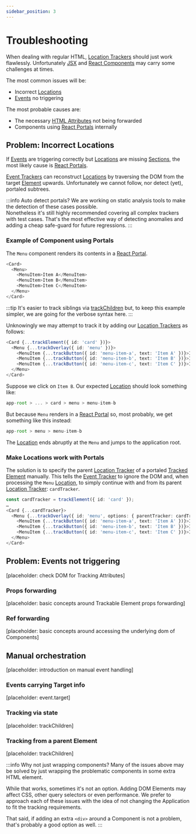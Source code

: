 ```yaml
---
sidebar_position: 3
---
```


# Troubleshooting 
When dealing with regular HTML, [Location Trackers](/todo) should just work flawlessly. Unfortunately [JSX](/todo) and [React Components](/todo) may carry some challenges at times.

The most common issues will be:
- Incorrect [Locations](/todo)
- [Events](/todo) no triggering

The most probable causes are:
- The necessary [HTML Attributes](/todo) not being forwarded
- Components using [React Portals](/todo) internally

## Problem: Incorrect Locations
If [Events](/todo) are triggering correctly but [Locations](/todo) are missing [Sections](/todo), the most likely cause is [React Portals](/todo).

[Event Trackers](/todo) can reconstruct [Locations](/todo) by traversing the DOM from the target [Element](/todo) upwards. Unfortunately we cannot 
follow, nor detect (yet), portaled subtrees. 

:::info Auto detect portals?
We are working on static analysis tools to make the detection of these cases possible.   
Nonetheless it's still highly recommended covering all complex trackers with test cases. That's the most effective way of detecting anomalies and adding a cheap safe-guard for future regressions. 
:::

### Example of Component using Portals
The `Menu` component renders its contents in a [React Portal](/todo). 

```typescript jsx
<Card>
  <Menu>
    <MenuItem>Item A</MenuItem>
    <MenuItem>Item B</MenuItem>
    <MenuItem>Item C</MenuItem>
  </Menu> 
</Card>
```
:::tip
It's easier to track siblings via [trackChildren](/todo) but, to keep this example simpler, we are going for the verbose syntax here.
:::

Unknowingly we may attempt to track it by adding our [Location Trackers](/todo) as follows:

```typescript jsx
<Card {...trackElement({ id: 'card' })}>
  <Menu {...trackOverlay({ id: 'menu' })}>
    <MenuItem {...trackButton({ id: 'menu-item-a', text: 'Item A' })}>Item A</MenuItem>
    <MenuItem {...trackButton({ id: 'menu-item-b', text: 'Item B' })}>Item B</MenuItem>
    <MenuItem {...trackButton({ id: 'menu-item-c', text: 'Item C' })}>Item C</MenuItem>
  </Menu> 
</Card>
```

Suppose we click on `Item B`. Our expected [Location](/todo) should look something like:
```typescript jsx
app-root > ... > card > menu > menu-item-b
```

But because `Menu` renders in a [React Portal](/todo) so, most probably, we get something like this instead:
```typescript jsx
app-root > menu > menu-item-b
```

The [Location](/todo) ends abruptly at the `Menu` and jumps to the application root.


### Make Locations work with Portals

The solution is to specify the parent [Location Tracker](/todo) of a portaled [Tracked Element](/todo) manually. This tells the [Event Tracker](/todo) to ignore the DOM and, when processing the `Menu` [Location](/todo), to simply continue with and from its parent [Location Tracker](/todo): `cardTracker`.

```typescript jsx
const cardTracker = trackElement({ id: 'card' });
…
<Card {...cardTracker}>
  <Menu {...trackOverlay({ id: 'menu', options: { parentTracker: cardTracker } })}>
    <MenuItem {...trackButton({ id: 'menu-item-a', text: 'Item A' })}>Item A</MenuItem>
    <MenuItem {...trackButton({ id: 'menu-item-b', text: 'Item B' })}>Item B</MenuItem>
    <MenuItem {...trackButton({ id: 'menu-item-c', text: 'Item C' })}>Item C</MenuItem>
  </Menu>
</Card>
```


## Problem: Events not triggering 
[placeholder: check DOM for Tracking Attributes]

### Props forwarding
[placeholder: basic concepts around Trackable Element props forwarding]

### Ref forwarding
[placeholder: basic concepts around accessing the underlying dom of Components]

## Manual orchestration
[placeholder: introduction on manual event handling]

### Events carrying Target info  
[placeholder: event.target]

### Tracking via state
[placeholder: trackChildren]

### Tracking from a parent Element
[placeholder: trackChildren]

:::info Why not just wrapping components?
Many of the issues above may be solved by just wrapping the problematic components in some extra HTML element.

While that works, sometimes it's not an option. Adding DOM Elements may affect CSS, other query selectors or even performance. We prefer to approach each of these issues with the idea of not changing
the Application to fit the tracking requirements.

That said, if adding an extra `<div>` around a Component is not a problem, that's probably a good option as well.
:::
